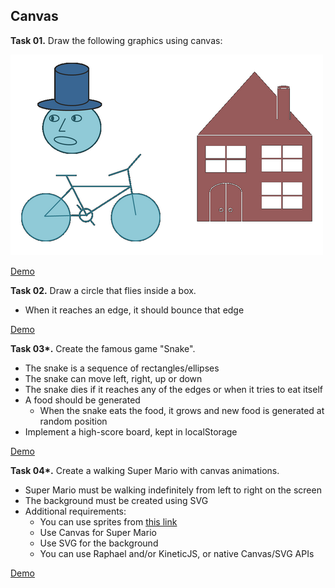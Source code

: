 ## Canvas

**Task 01.** Draw the following graphics using canvas:

![img](https://raw.githubusercontent.com/Termininja/TelerikAcademy/master/JS/10.%20Canvas/task-01.png)

[Demo](https://rawcdn.githack.com/Termininja/TelerikAcademy/036d728b/JS/10.%20Canvas/task-01-drawing.html)

**Task 02.** Draw a circle that flies inside a box.
 * When it reaches an edge, it should bounce that edge

[Demo](https://rawcdn.githack.com/Termininja/TelerikAcademy/036d728b/JS/10.%20Canvas/task-02-circle-animation.html)

**Task 03\*.** Create the famous game "Snake".
 * The snake is a sequence of rectangles/ellipses
 * The snake can move left, right, up or down
 * The snake dies if it reaches any of the edges or when it tries to eat itself
 * A food should be generated
   * When the snake eats the food, it grows and new food is generated at random position
 * Implement a high-score board, kept in localStorage

[Demo](https://rawcdn.githack.com/Termininja/TelerikAcademy/036d728b/JS/10.%20Canvas/task-03-snake-game.html)

**Task 04\*.** Create a walking Super Mario with canvas animations.
 * Super Mario must be walking indefinitely from left to right on the screen
 * The background must be created using SVG
 * Additional requirements:
   * You can use sprites from [this link](https://www.google.com/search?q=super+mario+sprite&newwindow=1&es_sm=122&source=lnms&tbm=isch&sa=X&ei=4haQU4mKJKjB0QXBo4GIBw&ved=0CAgQ_AUoAQ&biw=1618&bih=965)
   * Use Canvas for Super Mario
   * Use SVG for the background
   * You can use Raphael and/or KineticJS, or native Canvas/SVG APIs

[Demo](https://rawcdn.githack.com/Termininja/TelerikAcademy/036d728b/JS/10.%20Canvas/task-04-super-mario.html)

